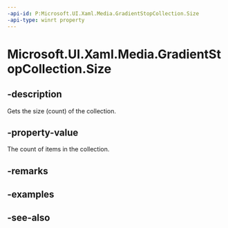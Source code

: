 ```yaml
---
-api-id: P:Microsoft.UI.Xaml.Media.GradientStopCollection.Size
-api-type: winrt property
---
```


<!-- Property syntax
public uint Size { get; }
-->

# Microsoft.UI.Xaml.Media.GradientStopCollection.Size

## -description
Gets the size (count) of the collection.

## -property-value
The count of items in the collection.

## -remarks

## -examples

## -see-also
